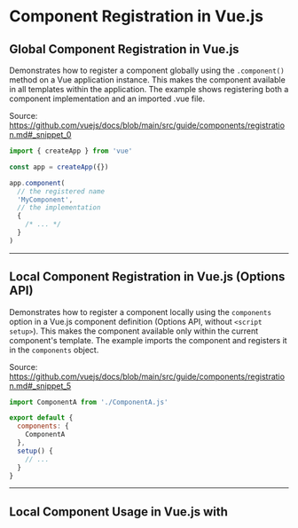 # Component Registration in Vue.js

## Global Component Registration in Vue.js

Demonstrates how to register a component globally using the `.component()` method on a Vue application instance. This makes the component available in all templates within the application. The example shows registering both a component implementation and an imported .vue file.

Source: https://github.com/vuejs/docs/blob/main/src/guide/components/registration.md#_snippet_0

```javascript
import { createApp } from 'vue'

const app = createApp({})

app.component(
  // the registered name
  'MyComponent',
  // the implementation
  {
    /* ... */
  }
)
```

---

## Local Component Registration in Vue.js (Options API)

Demonstrates how to register a component locally using the `components` option in a Vue.js component definition (Options API, without `<script setup>`). This makes the component available only within the current component's template. The example imports the component and registers it in the `components` object.

Source: https://github.com/vuejs/docs/blob/main/src/guide/components/registration.md#_snippet_5

```javascript
import ComponentA from './ComponentA.js'

export default {
  components: {
    ComponentA
  },
  setup() {
    // ...
  }
}
```

---

## Local Component Usage in Vue.js with <script setup>

Shows how to use components locally within a Vue.js component using `<script setup>`. Imported components are automatically available in the template without needing explicit registration in the `components` option. Requires using Single-File Components (SFCs).

Source: https://github.com/vuejs/docs/blob/main/src/guide/components/registration.md#_snippet_4

```vue
<script setup>
import ComponentA from './ComponentA.vue'
</script>

<template>
  <ComponentA />
</template>
```

---

## Local Component Registration and Usage in Vue.js (Options API + Template)

Illustrates local component registration within a Vue.js Single-File Component (SFC) using the `components` option. It includes the template code demonstrating how to use the locally registered component.

Source: https://github.com/vuejs/docs/blob/main/src/guide/components/registration.md#_snippet_6

```vue
<script>
import ComponentA from './ComponentA.vue'

export default {
  components: {
    ComponentA
  }
}
</script>

<template>
  <ComponentA />
</template>
```

---

## Using Globally Registered Components in Vue.js Template

Demonstrates how to use globally registered components within a Vue.js template. The components can be used in any component within the application without needing explicit import or registration in each component.

Source: https://github.com/vuejs/docs/blob/main/src/guide/components/registration.md#_snippet_3

```vue-html
<!-- this will work in any component inside the app -->
<ComponentA/>
<ComponentB/>
<ComponentC/>
```

---

## Chained Global Component Registration in Vue.js

Illustrates how to chain the `.component()` method to register multiple components globally in a concise manner. This approach allows for registering several components in a single statement.

Source: https://github.com/vuejs/docs/blob/main/src/guide/components/registration.md#_snippet_2

```javascript
app
  .component('ComponentA', ComponentA)
  .component('ComponentB', ComponentB)
  .component('ComponentC', ComponentC)
```

---

## Global Component Registration with SFC in Vue.js

Shows how to register a Single-File Component (SFC) globally using the `.component()` method. The component is imported from a `.vue` file and registered with a specified name.

Source: https://github.com/vuejs/docs/blob/main/src/guide/components/registration.md#_snippet_1

```javascript
import MyComponent from './App.vue'

app.component('MyComponent', MyComponent)
```

